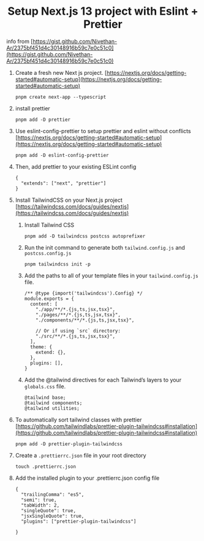 <h1 align='center'> Setup Next.js 13 project with Eslint + Prettier </h1>

info from [https://gist.github.com/Nivethan-Ar/2375bf451d4c30148916b59c7e0c51c0](https://gist.github.com/Nivethan-Ar/2375bf451d4c30148916b59c7e0c51c0)

1. Create a fresh new Next js project. [https://nextjs.org/docs/getting-started#automatic-setup](https://nextjs.org/docs/getting-started#automatic-setup)

    ``` 
    pnpm create next-app --typescript 
    ```

1. install prettier  
    ```
    pnpm add -D prettier
    ```

1. Use eslint-config-prettier to setup prettier and eslint without conflicts [https://nextjs.org/docs/getting-started#automatic-setup](https://nextjs.org/docs/getting-started#automatic-setup)

    ```
    pnpm add -D eslint-config-prettier
    ```

1. Then, add prettier to your existing ESLint config
    ```
    {
      "extends": ["next", "prettier"]
    }
    ```
1. Install TailwindCSS on your Next.js project [https://tailwindcss.com/docs/guides/nextjs](https://tailwindcss.com/docs/guides/nextjs)
    1. Install Tailwind CSS
        ```
        pnpm add -D tailwindcss postcss autoprefixer
        ```
    1. Run the init command to generate both `tailwind.config.js` and `postcss.config.js`
        ```
        pnpm tailwindcss init -p
        ```
    1. Add the paths to all of your template files in your `tailwind.config.js` file.
        ```
        /** @type {import('tailwindcss').Config} */
        module.exports = {
          content: [
            "./app/**/*.{js,ts,jsx,tsx}",
            "./pages/**/*.{js,ts,jsx,tsx}",
            "./components/**/*.{js,ts,jsx,tsx}",

            // Or if using `src` directory:
            "./src/**/*.{js,ts,jsx,tsx}",
          ],
          theme: {
            extend: {},
          },
          plugins: [],
        }
        ```
    1. Add the @tailwind directives for each Tailwind’s layers to your `globals.css` file.
        ```
        @tailwind base;
        @tailwind components;
        @tailwind utilities;
        ```

1. To automatically sort tailwind classes with prettier [https://github.com/tailwindlabs/prettier-plugin-tailwindcss#installation](https://github.com/tailwindlabs/prettier-plugin-tailwindcss#installation)
    ```
    pnpm add -D prettier-plugin-tailwindcss
    ```
    
1. Create a `.prettierrc.json` file in your root directory

    ```
    touch .prettierrc.json
    ```

1. Add the installed plugin to your .prettierrc.json config file
    ```
    {
      "trailingComma": "es5",
      "semi": true,
      "tabWidth": 2,
      "singleQuote": true,
      "jsxSingleQuote": true,
      "plugins": ["prettier-plugin-tailwindcss"]

    }
    ```